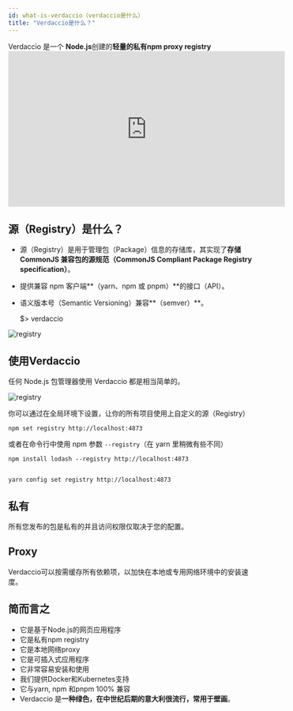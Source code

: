```yaml
---
id: what-is-verdaccio（verdaccio是什么）
title: "Verdaccio是什么？"
---
```


Verdaccio 是一个 **Node.js**创建的**轻量的私有npm proxy registry** <iframe width="560" height="315" src="https://www.youtube.com/embed/hDIFKzmoCaA?enablejsapi=1" frameborder="0" allow="accelerometer; autoplay; encrypted-media; gyroscope; picture-in-picture" allowfullscreen mark="crwd-mark"></iframe> 

## 源（Registry）是什么？

* 源（Registry）是用于管理包（Package）信息的存储库，其实现了**存储 CommonJS 兼容包的源规范（CommonJS Compliant Package Registry specification）**。
* 提供兼容 npm 客户端**（yarn、npm 或 pnpm）**的接口（API）。
* 语义版本号（Semantic Versioning）兼容**（semver）**。

    $> verdaccio
    

![registry](assets/verdaccio_server.gif)

## 使用Verdaccio

任何 Node.js 包管理器使用 Verdaccio 都是相当简单的。

![registry](assets/npm_install.gif)

你可以通过在全局环境下设置，让你的所有项目使用上自定义的源（Registry）

    npm set registry http://localhost:4873
    

或者在命令行中使用 npm 参数 `--registry`（在 yarn 里稍微有些不同）

    npm install lodash --registry http://localhost:4873
    

    yarn config set registry http://localhost:4873
    

## 私有

所有您发布的包是私有的并且访问权限仅取决于您的配置。

## Proxy

Verdaccio可以按需缓存所有依赖项，以加快在本地或专用网络环境中的安装速度。

## 简而言之

* 它是基于Node.js的网页应用程序
* 它是私有npm registry
* 它是本地网络proxy
* 它是可插入式应用程序
* 它非常容易安装和使用
* 我们提供Docker和Kubernetes支持
* 它与yarn, npm 和pnpm 100% 兼容
* Verdaccio 是**一种绿色，在中世纪后期的意大利很流行，常用于壁画**。